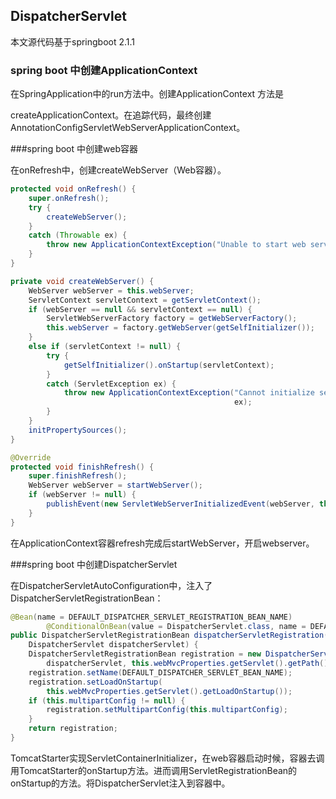 ## DispatcherServlet

本文源代码基于springboot 2.1.1



### spring boot 中创建ApplicationContext

在SpringApplication中的run方法中。创建ApplicationContext 方法是

createApplicationContext。在追踪代码，最终创建AnnotationConfigServletWebServerApplicationContext。



###spring boot 中创建web容器

在onRefresh中，创建createWebServer（Web容器）。

```java
protected void onRefresh() {
    super.onRefresh();
    try {
        createWebServer();
    }
    catch (Throwable ex) {
        throw new ApplicationContextException("Unable to start web server", ex);
    }
}
```

```java
private void createWebServer() {
    WebServer webServer = this.webServer;
    ServletContext servletContext = getServletContext();
    if (webServer == null && servletContext == null) {
        ServletWebServerFactory factory = getWebServerFactory();
        this.webServer = factory.getWebServer(getSelfInitializer());
    }
    else if (servletContext != null) {
        try {
            getSelfInitializer().onStartup(servletContext);
        }
        catch (ServletException ex) {
            throw new ApplicationContextException("Cannot initialize servlet context",
                                                  ex);
        }
    }
    initPropertySources();
}
```

```java
@Override
protected void finishRefresh() {
    super.finishRefresh();
    WebServer webServer = startWebServer();
    if (webServer != null) {
        publishEvent(new ServletWebServerInitializedEvent(webServer, this));
    }
}
```

在ApplicationContext容器refresh完成后startWebServer，开启webserver。



###spring boot 中创建DispatcherServlet

在DispatcherServletAutoConfiguration中，注入了DispatcherServletRegistrationBean：

```java
@Bean(name = DEFAULT_DISPATCHER_SERVLET_REGISTRATION_BEAN_NAME)
		@ConditionalOnBean(value = DispatcherServlet.class, name = DEFAULT_DISPATCHER_SERVLET_BEAN_NAME)
public DispatcherServletRegistrationBean dispatcherServletRegistration(
    DispatcherServlet dispatcherServlet) {
    DispatcherServletRegistrationBean registration = new DispatcherServletRegistrationBean(
        dispatcherServlet, this.webMvcProperties.getServlet().getPath());
    registration.setName(DEFAULT_DISPATCHER_SERVLET_BEAN_NAME);
    registration.setLoadOnStartup(
        this.webMvcProperties.getServlet().getLoadOnStartup());
    if (this.multipartConfig != null) {
        registration.setMultipartConfig(this.multipartConfig);
    }
    return registration;
}
```

TomcatStarter实现ServletContainerInitializer，在web容器启动时候，容器去调用TomcatStarter的onStartup方法。进而调用ServletRegistrationBean的onStartup的方法。将DispatcherServlet注入到容器中。



